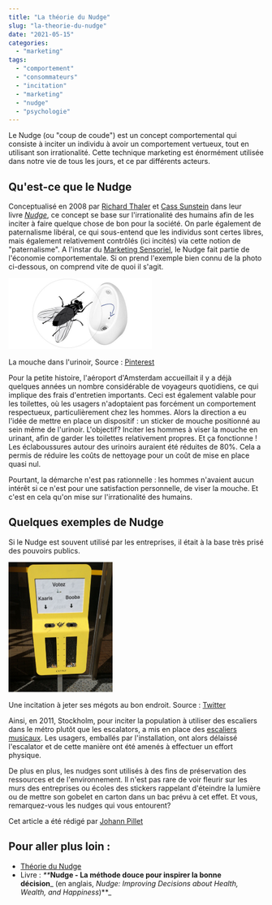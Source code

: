 ```yaml
---
title: "La théorie du Nudge"
slug: "la-theorie-du-nudge"
date: "2021-05-15"
categories: 
  - "marketing"
tags: 
  - "comportement"
  - "consommateurs"
  - "incitation"
  - "marketing"
  - "nudge"
  - "psychologie"
---
```


Le Nudge (ou "coup de coude") est un concept comportemental qui consiste à inciter un individu à avoir un comportement vertueux, tout en utilisant son irrationalité. Cette technique marketing est énormément utilisée dans notre vie de tous les jours, et ce par différents acteurs.

## Qu'est-ce que le Nudge

Conceptualisé en 2008 par [Richard Thaler](https://fr.wikipedia.org/wiki/Richard_Thaler) et [Cass Sunstein](https://fr.wikipedia.org/wiki/Cass_Sunstein) dans leur livre _[Nudge](https://fr.wikipedia.org/wiki/Nudge_(livre))_, ce concept se base sur l'irrationalité des humains afin de les inciter à faire quelque chose de bon pour la société. On parle également de paternalisme libéral, ce qui sous-entend que les individus sont certes libres, mais également relativement contrôlés (ici incités) via cette notion de "paternalisme". A l'instar du [Marketing Sensoriel](https://cristalea.fr/marketing/le-marketing-sensoriel-un-voyage-des-5-sens/), le Nudge fait partie de l'économie comportementale. Si on prend l'exemple bien connu de la photo ci-dessous, on comprend vite de quoi il s'agit.

<img src="b2f804608079a0d66d5b4b75f2cfdbee.jpeg" alt="b2f804608079a0d66d5b4b75f2cfdbee" style="zoom: 50%;" />

La mouche dans l'urinoir, Source : [Pinterest](https://www.pinterest.fr/pin/444449056961371077/ )

Pour la petite histoire, l'aéroport d'Amsterdam accueillait il y a déjà quelques années un nombre considérable de voyageurs quotidiens, ce qui implique des frais d'entretien importants. Ceci est également valable pour les toilettes, où les usagers n'adoptaient pas forcément un comportement respectueux, particulièrement chez les hommes. Alors la direction a eu l'idée de mettre en place un dispositif : un sticker de mouche positionné au sein même de l'urinoir. L'objectif? Inciter les hommes à viser la mouche en urinant, afin de garder les toilettes relativement propres. Et ça fonctionne ! Les éclaboussures autour des urinoirs auraient été réduites de 80%. Cela a permis de réduire les coûts de nettoyage pour un coût de mise en place quasi nul.

Pourtant, la démarche n'est pas rationnelle : les hommes n'avaient aucun intérêt si ce n'est pour une satisfaction personnelle, de viser la mouche. Et c'est en cela qu'on mise sur l'irrationalité des humains.

## Quelques exemples de Nudge

Si le Nudge est souvent utilisé par les entreprises, il était à la base très prisé des pouvoirs publics.

<img src="D3YUwWSXkAEu9p4.jpeg" alt="D3YUwWSXkAEu9p4" style="zoom: 25%;" />

Une incitation à jeter ses mégots au bon endroit. Source : [Twitter](https://twitter.com/lasciencedufoot/status/1114100791462236160)

Ainsi, en 2011, Stockholm, pour inciter la population à utiliser des escaliers dans le métro plutôt que les escalators, a mis en place des [escaliers musicaux](https://www.youtube.com/watch?v=e3QD8NuZPqI). Les usagers, emballés par l'installation, ont alors délaissé l'escalator et de cette manière ont été amenés à effectuer un effort physique.

De plus en plus, les nudges sont utilisés à des fins de préservation des ressources et de l'environnement. Il n'est pas rare de voir fleurir sur les murs des entreprises ou écoles des stickers rappelant d'éteindre la lumière ou de mettre son gobelet en carton dans un bac prévu à cet effet. Et vous, remarquez-vous les nudges qui vous entourent?

Cet article a été rédigé par [Johann Pillet](https://www.linkedin.com/search/results/all/?keywords=johann%20pillet&origin=RICH_QUERY_SUGGESTION&position=2&searchId=072783a2-4a8e-4119-b076-66889ba5f202&sid=TsT) 

## Pour aller plus loin :

- [Théorie du Nudge](https://fr.wikipedia.org/wiki/Th%C3%A9orie_du_Nudge)
- Livre : _**_**Nudge - La méthode douce pour inspirer la bonne décision**_ (en anglais, _Nudge: Improving Decisions about Health, Wealth, and Happiness_)**_
